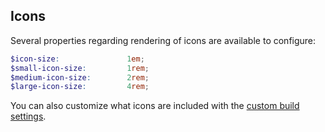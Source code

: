 ## Icons

Several properties regarding rendering of icons are available to configure:

```scss
$icon-size:               1em;
$small-icon-size:         1rem;
$medium-icon-size:        2rem;
$large-icon-size:         4rem;
```

You can also customize what icons are included with the [custom build settings](#custom-build).


